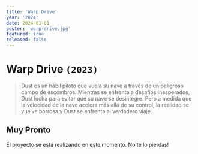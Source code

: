 ```yaml
---
title: 'Warp Drive'
year: '2024'
date: 2024-01-01
poster: 'warp-drive.jpg'
featured: true
released: false
---
```


# Warp Drive `(2023)`

> Dust es un hábil piloto que vuela su nave a través de un peligroso campo de
> escombros. Mientras se enfrenta a desafíos inesperados, Dust lucha para evitar
> que su nave se desintegre. Pero a medida que la velocidad de la nave acelera más
> allá de su control, la realidad se vuelve borrosa y Dust se enfrenta al
> verdadero viaje.

## Muy Pronto

El proyecto se está realizando en este momento. No te lo pierdas!
